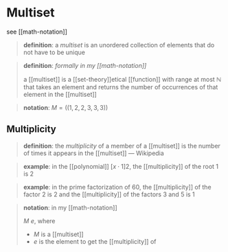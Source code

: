 # Multiset

see [[math-notation]]

> **definition**: a _multiset_ is an unordered collection of elements that do not have to be unique

> **definition**: _formally in my [[math-notation]]_
>
> a [[multiset]] is a [[set-theory]]etical [[function]] with range at most $\mathbb N$ that takes an element and returns the number of occurrences of that element in the [[multiset]]

> **notation**: $M = ((1, 2, 2, 3, 3, 3))$

## Multiplicity

> **definition**: the _multiplicity_ of a member of a [[multiset]] is the number of times it appears in the [[multiset]] &mdash; Wikipedia

> **example**: in the [[polynomial]] $[x \cdot 1]2$, the [[multiplicity]] of the root $1$ is $2$

> **example**: in the prime factorization of $60$, the [[multiplicity]] of the factor $2$ is $2$ and the [[multiplicity]] of the factors $3$ and $5$ is $1$

> **notation**: in my [[math-notation]]
>
> $M\ e$, where
>
> - $M$ is a [[multiset]]
> - $e$ is the element to get the [[multiplicity]] of
